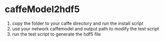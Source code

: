 # caffeModel2hdf5
1. copy the folder to your caffe directory and run the install script
2. use your network caffemodel and output path to modify the test script 
3. run the test script to generate the hdf5 file
